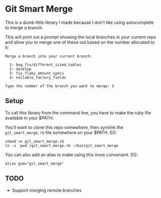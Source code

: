 # Git Smart Merge

This is a dumb little library I made because I don't like using autocomplete to merge a branch.

This will print out a prompt showing the local branches in your current repo and allow you to merge one of these out based on the number allocated to it:

```
Merge a branch into your current branch:

  1: bug_fix/different_sized_tables
  2: develop
  3: fix_flaky_amount_specs
  4: nullable_factory_fields

Type the number of the branch you want to merge: 3
```

## Setup

To call this library from the command line, you have to make the ruby file available in your $PATH.

You'll want to clone this repo somewhere, then symlink the `git_smart_merge.rb` file somewhere on your $PATH. EG:

```
chmod +x git_smart_merge.rb
ln -s `pwd`/git_smart_merge.rb ~/bin/git_smart_merge
```

You can also add an alias to make using this more convenient. EG:

```
alias gsm="git_smart_merge"
```

## TODO

- Support merging remote branches
